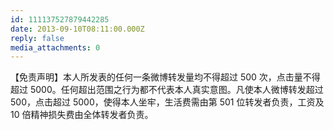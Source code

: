 ```yaml
---
id: 111137527879442285
date: 2013-09-10T08:11:00.000Z
reply: false
media_attachments: 0
---
```


【免责声明】本人所发表的任何一条微博转发量均不得超过 500 次，点击量不得超过 5000。任何超出范围之行为都不代表本人真实意图。凡使本人微博转发超过 500，点击超过 5000，使得本人坐牢，生活费需由第 501 位转发者负责，工资及 10 倍精神损失费由全体转发者负责。 ​​​​

